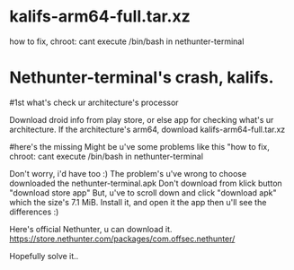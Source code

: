 # kalifs-arm64-full.tar.xz
how to fix, chroot: cant execute /bin/bash in nethunter-terminal
# Nethunter-terminal's crash, kalifs.

#1st what's check ur architecture's processor


Download droid info from play store, or else app for checking what's ur architecture.
If the architecture's arm64, download kalifs-arm64-full.tar.xz


#here's the missing
Might be u've some problems like this "how to fix, chroot: cant execute /bin/bash in nethunter-terminal

Don't worry, i'd have too :)
The problem's u've wrong to choose downloaded the nethunter-terminal.apk
Don't download from klick button "download store app"
But, u've to scroll down and click "download apk" which the size's 7.1 MiB.
Install it, and open it the app then u'll see the differences :)

Here's official Nethunter, u can download it.
https://store.nethunter.com/packages/com.offsec.nethunter/



Hopefully solve it..
